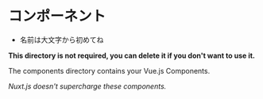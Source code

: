 # コンポーネント
- 名前は大文字から初めてね

**This directory is not required, you can delete it if you don't want to use it.**

The components directory contains your Vue.js Components.

_Nuxt.js doesn't supercharge these components._
